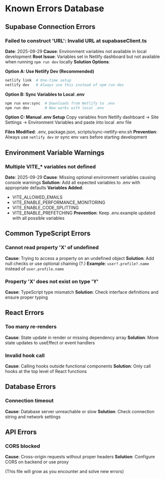 # Known Errors Database

## Supabase Connection Errors

### Failed to construct 'URL': Invalid URL at supabaseClient.ts
**Date**: 2025-09-29
**Cause**: Environment variables not available in local development
**Root Issue**: Variables set in Netlify dashboard but not available when running `npm run dev` locally
**Solution Options**:

**Option A: Use Netlify Dev (Recommended)**
```bash
netlify link  # One-time setup
netlify dev   # Always use this instead of npm run dev
```

**Option B: Sync Variables to Local .env**
```bash
npm run env:sync  # Downloads from Netlify to .env
npm run dev       # Now works with local .env
```

**Option C: Manual .env Setup**
Copy variables from Netlify dashboard → Site Settings → Environment Variables
and paste into local .env file

**Files Modified**: .env, package.json, scripts/sync-netlify-env.sh
**Prevention**: Always use `netlify dev` or sync env vars before starting development

## Environment Variable Warnings

### Multiple VITE_* variables not defined
**Date**: 2025-09-29
**Cause**: Missing optional environment variables causing console warnings
**Solution**: Add all expected variables to .env with appropriate defaults
**Variables Added**: 
- VITE_ALLOWED_EMAILS
- VITE_ENABLE_PERFORMANCE_MONITORING
- VITE_ENABLE_CODE_SPLITTING
- VITE_ENABLE_PREFETCHING
**Prevention**: Keep .env.example updated with all possible variables

## Common TypeScript Errors

### Cannot read property 'X' of undefined
**Cause**: Trying to access a property on an undefined object
**Solution**: Add null checks or use optional chaining (?.)
**Example**: `user?.profile?.name` instead of `user.profile.name`

### Property 'X' does not exist on type 'Y'
**Cause**: TypeScript type mismatch
**Solution**: Check interface definitions and ensure proper typing

## React Errors

### Too many re-renders
**Cause**: State update in render or missing dependency array
**Solution**: Move state updates to useEffect or event handlers

### Invalid hook call
**Cause**: Calling hooks outside functional components
**Solution**: Only call hooks at the top level of React functions

## Database Errors

### Connection timeout
**Cause**: Database server unreachable or slow
**Solution**: Check connection string and network settings

## API Errors

### CORS blocked
**Cause**: Cross-origin requests without proper headers
**Solution**: Configure CORS on backend or use proxy

(This file will grow as you encounter and solve new errors)